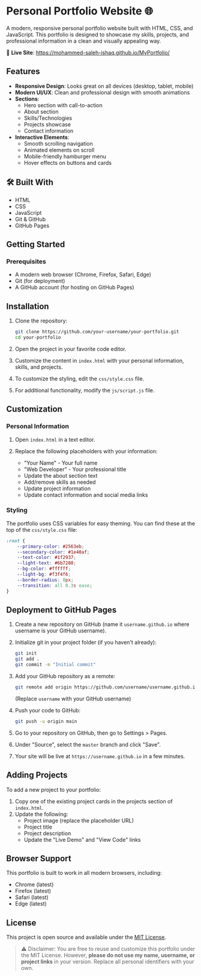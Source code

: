 # Personal Portfolio Website 🌐

A modern, responsive personal portfolio website built with HTML, CSS, and JavaScript. This portfolio is designed to showcase my skills, projects, and professional information in a clean and visually appealing way.

🔗 **Live Site**: https://mohammed-saleh-ishaq.github.io/MyPortfolio/


## Features

- **Responsive Design**: Looks great on all devices (desktop, tablet, mobile)
- **Modern UI/UX**: Clean and professional design with smooth animations
- **Sections**:
  - Hero section with call-to-action
  - About section
  - Skills/Technologies
  - Projects showcase
  - Contact information
- **Interactive Elements**:
  - Smooth scrolling navigation
  - Animated elements on scroll
  - Mobile-friendly hamburger menu
  - Hover effects on buttons and cards

## 🛠️ Built With

- HTML
- CSS
- JavaScript 
- Git & GitHub
- GitHub Pages


## Getting Started

### Prerequisites

- A modern web browser (Chrome, Firefox, Safari, Edge)
- Git (for deployment)
- A GitHub account (for hosting on GitHub Pages)

## Installation

1. Clone the repository:
   ```bash
   git clone https://github.com/your-username/your-portfolio.git
   cd your-portfolio
   ```

2. Open the project in your favorite code editor.

3. Customize the content in `index.html` with your personal information, skills, and projects.

4. To customize the styling, edit the `css/style.css` file.

5. For additional functionality, modify the `js/script.js` file.


## Customization

### Personal Information

1. Open `index.html` in a text editor.

2. Replace the following placeholders with your information:
   - "Your Name" - Your full name
   - "Web Developer" - Your professional title
   - Update the about section text
   - Add/remove skills as needed
   - Update project information
   - Update contact information and social media links


  ### Styling

The portfolio uses CSS variables for easy theming. You can find these at the top of the `css/style.css` file:

```css
:root {
    --primary-color: #2563eb;
    --secondary-color: #1e40af;
    --text-color: #1f2937;
    --light-text: #6b7280;
    --bg-color: #ffffff;
    --light-bg: #f3f4f6;
    --border-radius: 8px;
    --transition: all 0.3s ease;
}
```

## Deployment to GitHub Pages

1. Create a new repository on GitHub (name it `username.github.io` where username is your GitHub username).

2. Initialize git in your project folder (if you haven't already):
   ```bash
   git init
   git add .
   git commit -m "Initial commit"
   ```

3. Add your GitHub repository as a remote:
   ```bash
   git remote add origin https://github.com/username/username.github.io.git
   ```
   (Replace `username` with your GitHub username)

4. Push your code to GitHub:
   ```bash
   git push -u origin main
   ```

5. Go to your repository on GitHub, then go to Settings > Pages.

6. Under "Source", select the `master` branch and click "Save".

7. Your site will be live at `https://username.github.io` in a few minutes.


## Adding Projects

To add a new project to your portfolio:

1. Copy one of the existing project cards in the projects section of `index.html`.
2. Update the following:
   - Project image (replace the placeholder URL)
   - Project title
   - Project description
   - Update the "Live Demo" and "View Code" links


## Browser Support

This portfolio is built to work in all modern browsers, including:
- Chrome (latest)
- Firefox (latest)
- Safari (latest)
- Edge (latest)

## License

This project is open source and available under the [MIT License](LICENSE).

> ⚠️ Disclaimer: You are free to reuse and customize this portfolio under the MIT License. However, **please do not use my name, username, or project links** in your version. Replace all personal identifiers with your own.



